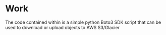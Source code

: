# Work

The code contained within is a simple python Boto3 SDK script that can be used to download or upload objects to AWS S3/Glacier
